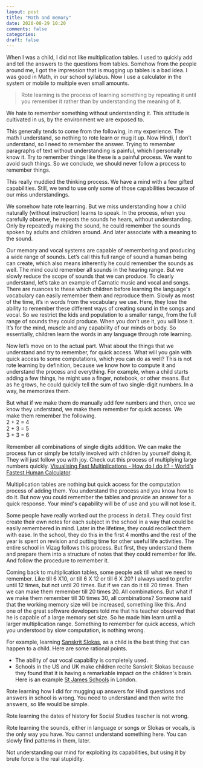 ```yaml
---
layout: post
title: "Math and memory"
date: 2020-08-29 10:20
comments: false
categories:
draft: false
---
```


When I was a child, I did not like multiplication tables. I used to quickly add and tell the answers to the questions from tables. Somehow from the people around me, I got the impression that is mugging up tables is a bad idea. I was good in Math, in our school syllabus. Now I use a calculator in the system or mobile to multiple even small amounts.

> Rote learning is the process of learning something by repeating it until you remember it rather than by understanding the meaning of it.

We hate to remember something without understanding it. This attitude is cultivated in us, by the environment we are exposed to.

This generally tends to come from the following, in my experience.
The math I understand, so nothing to rote learn or mug it up.
Now Hindi, I don’t understand, so I need to remember the answer. Trying to remember paragraphs of text without understanding is painful, which I personally know it. Try to remember things like these is a painful process. We want to avoid such things. So we conclude, we should never follow a process to remember things.

This really muddied the thinking process. We have a mind with a few gifted capabilities. Still, we tend to use only some of those capabilities because of our miss understandings.

We somehow hate rote learning. But we miss understanding how a child naturally (without instruction) learns to speak. In the process, when you carefully observe, he repeats the sounds he hears, without understanding. Only by repeatedly making the sound, he could remember the sounds spoken by adults and children around. And later associate with a meaning to the sound.

Our memory and vocal systems are capable of remembering and producing a wide range of sounds. Let’s call this full range of sound a human being can create, which also means inherently he could remember the sounds as well. The mind could remember all sounds in the hearing range. But we slowly reduce the scope of sounds that we can produce. To clearly understand, let’s take an example of Carnatic music and vocal and songs. There are nuances to these which children before learning the language's vocabulary can easily remember them and reproduce them. Slowly as most of the time, it’s in words from the vocabulary we use. Here, they lose the ability to remember these different ways of creating sound in the songs and vocal. So we restrict the kids and population to a smaller range, from the full range of sounds they could produce. When you don’t use it, you will lose it. It’s for the mind, muscle and any capability of our minds or body. So essentially, children learn the words in any language through rote learning.

Now let’s move on to the actual part.
What about the things that we understand and try to remember, for quick access. What will you gain with quick access to some computations, which you can do as well? This is not rote learning by definition, because we know how to compute it and understand the process and everything. For example, when a child starts adding a few things, he might use a finger, notebook, or other means. But as he grows, he could quickly tell the sum of two single-digit numbers. In a way, he memorizes them.

But what if we make them do manually add few numbers and then, once we know they understand, we make them remember for quick access. We make them remember the following.  
2 + 2 = 4  
2 + 3 = 5  
3 + 3 = 6

Remember all combinations of single digits addition. We can make the process fun or simply be totally involved with children by yourself doing it. They will just follow you with joy. Check out this process of multiplying large numbers quickly. [Visualising Fast Multiplications - How do I do it? - World’s Fastest Human Calculator](https://www.youtube.com/watch?v=JnbseS1PByY).

Multiplication tables are nothing but quick access for the computation process of adding them. You understand the process and you know how to do it. But now you could remember the tables and provide an answer for a quick response. Your mind's capability will be of use and you will not lose it.

Some people have really worked out the process in detail. They could first create their own notes for each subject in the school in a way that could be easily remembered in mind. Later in the lifetime, they could recollect them with ease. In the school, they do this in the first 4 months and the rest of the year is spent on revision and putting time for other useful life activities. The entire school in Vizag follows this process. But first, they understand them and prepare them into a structure of notes that they could remember for life. And follow the procedure to remember it.

Coming back to multiplication tables, some people ask till what we need to remember. Like till 6 X10, or till 6 X 12 or till 6 X 20? I always used to prefer until 12 times, but not until 20 times. But if we can do it till 20 times. Then we can make them remember till 20 times 20. All combinations. But what if we make them remember till 30 times 30, all combinations? Someone said that the working memory size will be increased, something like this. And one of the great software developers told me that his teacher observed that he is capable of a large memory set size. So he made him learn until a larger multiplication range. Something to remember for quick access, which you understood by slow computation, is nothing wrong.

For example, learning [Sanskrit Slokas](https://www.youtube.com/playlist?list=PLYHqiutJKEBrki1h3ndEXxU3t3kzWvxaF), as a child is the best thing that can happen to a child. Here are some rational points.

- The ability of our vocal capability is completely used.
- Schools in the US and UK make children recite Sanskrit Slokas because they found that it is having a remarkable impact on the children's brain. Here is an example [St James Schools](http://www.sanskritatstjames.org.uk/about-us/st-james-schools/) in London.

Rote learning how I did for mugging up answers for Hindi questions and answers in school is wrong. You need to understand and then write the answers, so life would be simple.

Rote learning the dates of history for Social Studies teacher is not wrong.

Rote learning the sounds, either in language or songs or Slokas or vocals, is the only way you have. You cannot understand something here. You can slowly find patterns in them, later.

Not understanding our mind for exploiting its capabilities, but using it by brute force is the real stupidity.

